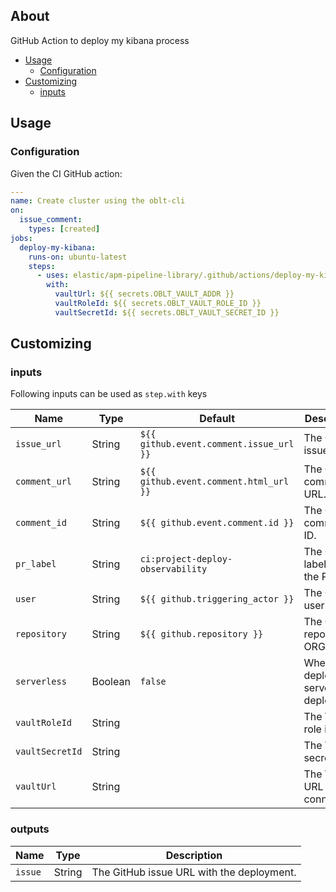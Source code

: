 ## About

GitHub Action to deploy my kibana process

* [Usage](#usage)
  * [Configuration](#configuration)
* [Customizing](#customizing)
  * [inputs](#inputs)

## Usage

### Configuration

Given the CI GitHub action:

```yaml
---
name: Create cluster using the oblt-cli
on:
  issue_comment:
    types: [created]
jobs:
  deploy-my-kibana:
    runs-on: ubuntu-latest
    steps:
      - uses: elastic/apm-pipeline-library/.github/actions/deploy-my-kibana@current
        with:
          vaultUrl: ${{ secrets.OBLT_VAULT_ADDR }}
          vaultRoleId: ${{ secrets.OBLT_VAULT_ROLE_ID }}
          vaultSecretId: ${{ secrets.OBLT_VAULT_SECRET_ID }}
```

## Customizing

### inputs

Following inputs can be used as `step.with` keys

| Name              | Type    | Default                                | Description                        |
|-------------------|---------|----------------------------------------|------------------------------------|
| `issue_url`       | String  | `${{ github.event.comment.issue_url }}`| The GitHub issue URL.  |
| `comment_url`     | String  | `${{ github.event.comment.html_url }}` | The GitHub comment URL.  |
| `comment_id`      | String  | `${{ github.event.comment.id }}`       | The GitHub comment ID.  |
| `pr_label`        | String  | `ci:project-deploy-observability`      | The GitHub label to tag the PR.  |
| `user`            | String  | `${{ github.triggering_actor }}`       | The GitHub user avatar           |
| `repository`      | String  | `${{ github.repository }}`             | The GitHub repository, ORG/REPO. |
| `serverless`      | Boolean | `false`                                | Whether to deploy a serverless deployment. |
| `vaultRoleId`     | String  |                                        | The Vault role id. |
| `vaultSecretId`   | String  |                                        | The Vault secret id. |
| `vaultUrl`        | String  |                                        | The Vault URL to connect to. |

### outputs

| Name              | Type    | Description                               |
|-------------------|---------| ------------------------------------------|
| `issue`           | String  | The GitHub issue URL with the deployment. |
